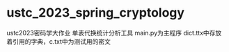# ustc_2023_spring_cryptology
ustc2023密码学大作业 单表代换统计分析工具
main.py为主程序
dict.ttx中存放着引用的字典，c.txt中为测试用的密文
